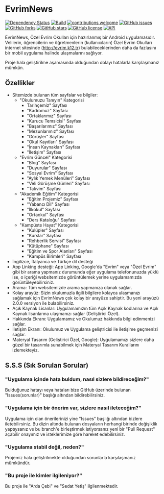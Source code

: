 # EvrimNews 
[![Dependency Status](https://david-dm.org/ozelevrim/evrimnews.svg)](https://david-dm.org/ozelevrim/evrimnews.svg) [![Build](https://api.travis-ci.org/ozelevrim/EvrimNews.svg?branch=master)](https://api.travis-ci.org/ozelevrim/EvrimNews.svg?branch=master) [![contributions welcome](https://img.shields.io/badge/contributions-welcome-brightgreen.svg?style=flat)](https://github.com/ozelevrim/EvrimNews/issues) 
[![GitHub issues](https://img.shields.io/github/issues/ozelevrim/EvrimNews.svg)](https://github.com/ozelevrim/EvrimNews/issues)
[![GitHub forks](https://img.shields.io/github/forks/ozelevrim/EvrimNews.svg)](https://github.com/ozelevrim/EvrimNews/network)
[![GitHub stars](https://img.shields.io/github/stars/ozelevrim/EvrimNews.svg)](https://github.com/ozelevrim/EvrimNews/stargazers)
[![GitHub license](https://img.shields.io/badge/license-MIT-blue.svg)](https://raw.githubusercontent.com/ozelevrim/EvrimNews/master/LICENSE)
[![API](https://img.shields.io/badge/API-21%2B-brightgreen.svg?style=flat)](https://android-arsenal.com/api?level=21)


EvrimNews, Özel Evrim Okulları için hazırlanmış bir Android uygulamasıdır. Velilerin, öğrencilerin ve öğretmenlerin (kullanıcıların) Özel Evrim Okulları internet sitesinde (http://evrim.k12.tr) bulabileceklerinden daha da fazlasını bir mobil uygulama halinde ulaşmalarını sağlıyor.

Proje hala geliştirilme aşamasında olduğundan dolayı hatalarla karşılaşmanız mümkün. 

## Özellikler
- Sitemizde bulunan tüm sayfalar ve bilgiler:
  - "Okulumuzu Tanıyın" Kategorisi
    - Tarihçemiz" Sayfası
    - "Kadromuz" Sayfası
    - "Ortaklarımız" Sayfası
    - "Kurucu Temsicisi" Sayfası
    - "Başarılarımız" Sayfası
    - "Mezunlarımız" Sayfası
    - "Görüşler" Sayfası
    - "Okul Kayıtları" Sayfası
    - "İnsan Kaynakları" Sayfası
    - "İletişim" Sayfası
  - "Evrim Güncel" Kategorisi
    - "Blog" Sayfası
    - "Duyurular" Sayfası
    - "Sosyal Evrim" Sayfası
    - "Aylık Yemek Menüleri" Sayfası
    - "Veli Görüşme Günleri" Sayfası
    - "Takvim" Sayfası
  - "Akademik Eğitim" Kategorisi
    - "Eğitim Projemiz" Sayfası
    - "Yabancı Dil" Sayfası
    - "İlkokul" Sayfası
    - "Ortaokul" Sayfası
    - "Ders Kataloğu" Sayfası
  - "Kampüste Hayat" Kategorisi
    - "Kulüpler" Sayfası
    - "Kurslar" Sayfası
    - "Rehberlik Servisi" Sayfası
    - "Kütüphane" Sayfası
    - "Eğitim ve Spor Alanları" Sayfası
    - "Kampüs Birimleri" Sayfası
- İngilizce, İtalyanca ve Türkçe dil desteği
- App Linking desteği: App Linking, Google'da "Evrim" veya "Özel Evrim" gibi bir arama yapmanız durumunda eğer uygulama telefonunuzda yüklü ise, o içeriği websitemizde görüntülemek yerine uygulamamızda görüntüleyebilirsiniz.
- Arama: Tüm websitemizde arama yapmanıza olanak sağlar.
- Kolay arayüz: Sizin okulumuzla ilgili bilgilere kolayca ulaşmanızı sağlamak için EvrimNews çok kolay bir arayüze sahiptir. Bu yeni arayüzü 2.0.0 versiyon ile bulabilirsiniz.
- Açık Kaynak Lisanlar: Uygulamamızın tüm Açık Kaynak kodlarına ve Açık Kaynak lisanlarına ulaşmanızı sağlar (Geliştirici Özel).
- Hakkında Ekranı: Uygulamamız ve Okulumuz hakkında bilgi edinmenizi sağlar.
- İletişim Ekranı: Okulumuz ve Uygulama geliştricisi ile iletişime geçmenizi sağlar.
- Materyal Tasarım (Geliştirici Özel, Google): Uygulamamızı sizlere daha güzel bir tasarımla sunabilmek için Materyal Tasarım Kurallarını izlemekteyiz.

## S.S.S (Sık Sorulan Sorular)

### "Uygulama içinde hata buldum, nasıl sizlere bildireceğim?"
Bulduğunuz hatayı veya hataları bize GitHub üzerinde bulunan "Issues(sorunlar)" başlığı altından bildirebilirsiniz.

### "Uygulama için bir önerim var, sizlere nasıl ileteceğim?"
Uygulama için olan önerilerinizi yine "Issues" başlığı altından bizlere iletebilirsiniz. Bu dizin altında bulunan dosyaların herhangi birinde değişiklik yaptıysanız ve bu branch'e birleştirmek istiyorsanız yeni bir "Pull Request" açabilir onayımız ve isteklerimize göre hareket edebilirsiniz.

### "Uygulama stabil değil, neden?"
Projemiz hala geliştrilmekte olduğundan sorunlarla karşılaşmanız mümkündür.

### "Bu proje ile kimler ilgileniyor?"
Bu proje ile "Arda Çebi" ve "Sedat Yetiş" ilgilenmektedir.
